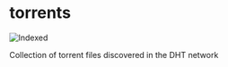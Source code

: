 torrents 
========
![Indexed](https://img.shields.io/badge/indexed-165320-blue)

Collection of torrent files discovered in the DHT network

